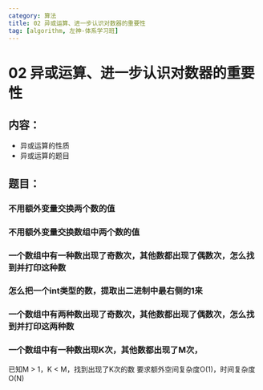 ```yaml
---
category: 算法
title: 02 异或运算、进一步认识对数器的重要性
tag: [algorithm, 左神-体系学习班]
---
```

# 02 异或运算、进一步认识对数器的重要性
## 内容：
- 异或运算的性质
- 异或运算的题目

## 题目：

### 不用额外变量交换两个数的值

### 不用额外变量交换数组中两个数的值

### 一个数组中有一种数出现了奇数次，其他数都出现了偶数次，怎么找到并打印这种数

### 怎么把一个int类型的数，提取出二进制中最右侧的1来

### 一个数组中有两种数出现了奇数次，其他数都出现了偶数次，怎么找到并打印这两种数

### 一个数组中有一种数出现K次，其他数都出现了M次，
已知M > 1，K < M，找到出现了K次的数
要求额外空间复杂度O(1)，时间复杂度O(N)
